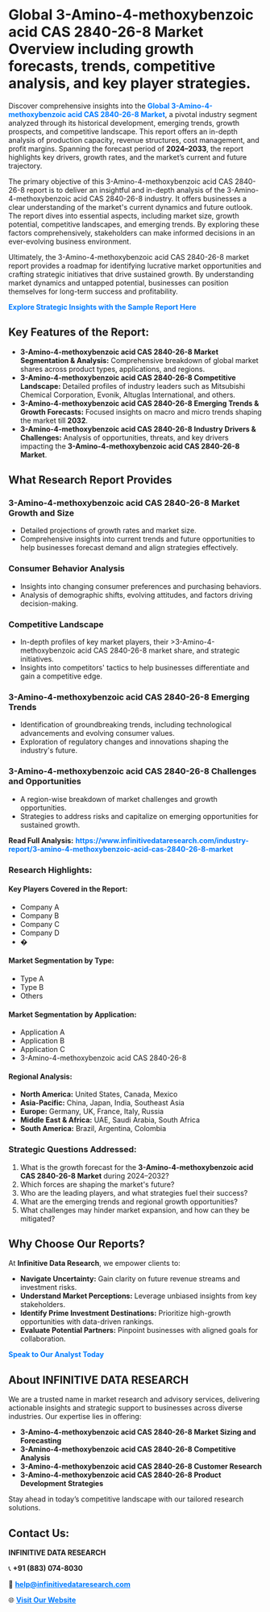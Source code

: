<h1>Global 3-Amino-4-methoxybenzoic acid CAS 2840-26-8 Market Overview including growth forecasts, trends, competitive analysis, and key player strategies.</h1>
<p>
Discover comprehensive insights into the 
<a href="https://www.infinitivedataresearch.com/industry-report/3-amino-4-methoxybenzoic-acid-cas-2840-26-8-market" rel="dofollow" style="color: #007BFF; text-decoration: none;"><strong>Global 3-Amino-4-methoxybenzoic acid CAS 2840-26-8 Market</strong></a>, a pivotal industry segment analyzed through its historical development, emerging trends, growth prospects, and competitive landscape. This report offers an in-depth analysis of production capacity, revenue structures, cost management, and profit margins. Spanning the forecast period of <strong>2024–2033</strong>, the report highlights key drivers, growth rates, and the market’s current and future trajectory.
</p>
<p>
The primary objective of this 3-Amino-4-methoxybenzoic acid CAS 2840-26-8 report is to deliver an insightful and in-depth analysis of the 3-Amino-4-methoxybenzoic acid CAS 2840-26-8 industry. It offers businesses a clear understanding of the market's current dynamics and future outlook. The report dives into essential aspects, including market size, growth potential, competitive landscapes, and emerging trends. By exploring these factors comprehensively, stakeholders can make informed decisions in an ever-evolving business environment.
</p>
<p>
Ultimately, the 3-Amino-4-methoxybenzoic acid CAS 2840-26-8 market report provides a roadmap for identifying lucrative market opportunities and crafting strategic initiatives that drive sustained growth. By understanding market dynamics and untapped potential, businesses can position themselves for long-term success and profitability.
</p>
<p>
<a href="https://www.infinitivedataresearch.com/request-sample/reportId=103412" style="color: #007BFF; text-decoration: none;"><strong>Explore Strategic Insights with the Sample Report Here</strong></a>
</p>

<h2>Key Features of the Report:</h2>
<ul>
<li><strong>3-Amino-4-methoxybenzoic acid CAS 2840-26-8 Market Segmentation & Analysis:</strong> Comprehensive breakdown of global market shares across product types, applications, and regions.</li>
<li><strong>3-Amino-4-methoxybenzoic acid CAS 2840-26-8 Competitive Landscape:</strong> Detailed profiles of industry leaders such as Mitsubishi Chemical Corporation, Evonik, Altuglas International, and others.</li>
<li><strong>3-Amino-4-methoxybenzoic acid CAS 2840-26-8 Emerging Trends & Growth Forecasts:</strong> Focused insights on macro and micro trends shaping the market till <strong>2032</strong>.</li>
<li><strong>3-Amino-4-methoxybenzoic acid CAS 2840-26-8 Industry Drivers & Challenges:</strong> Analysis of opportunities, threats, and key drivers impacting the <strong>3-Amino-4-methoxybenzoic acid CAS 2840-26-8 Market</strong>.</li>
</ul>

<h2>What Research Report Provides</h2>
<h3>3-Amino-4-methoxybenzoic acid CAS 2840-26-8 Market Growth and Size</h3>
<ul>
<li>Detailed projections of growth rates and market size.</li>
<li>Comprehensive insights into current trends and future opportunities to help businesses forecast demand and align strategies effectively.</li>
</ul>

<h3>Consumer Behavior Analysis</h3>
<ul>
<li>Insights into changing consumer preferences and purchasing behaviors.</li>
<li>Analysis of demographic shifts, evolving attitudes, and factors driving decision-making.</li>
</ul>

<h3>Competitive Landscape</h3>
<ul>
<li>In-depth profiles of key market players, their >3-Amino-4-methoxybenzoic acid CAS 2840-26-8 market share, and strategic initiatives.</li>
<li>Insights into competitors' tactics to help businesses differentiate and gain a competitive edge.</li>
</ul>

<h3>3-Amino-4-methoxybenzoic acid CAS 2840-26-8 Emerging Trends</h3>
<ul>
<li>Identification of groundbreaking trends, including technological advancements and evolving consumer values.</li>
<li>Exploration of regulatory changes and innovations shaping the industry's future.</li>
</ul>

<h3>3-Amino-4-methoxybenzoic acid CAS 2840-26-8 Challenges and Opportunities</h3>
<ul>
<li>A region-wise breakdown of market challenges and growth opportunities.</li>
<li>Strategies to address risks and capitalize on emerging opportunities for sustained growth.</li>
</ul>
<p><strong>Read Full Analysis:</strong> <a href="https://www.infinitivedataresearch.com/industry-report/3-amino-4-methoxybenzoic-acid-cas-2840-26-8-market" rel="dofollow" style="color: #007BFF; text-decoration: none;"><strong>https://www.infinitivedataresearch.com/industry-report/3-amino-4-methoxybenzoic-acid-cas-2840-26-8-market</strong></a></p>
<h3>Research Highlights:</h3>
<h4>Key Players Covered in the Report:</h4>
<ul><li>Company A</li><li>Company B</li><li>Company C</li><li>Company D</li><li>�</li></ul>
<h4>Market Segmentation by Type:</h4>
<ul><li>Type A</li><li>Type B</li><li>Others</li></ul>
<h4>Market Segmentation by Application:</h4>
<ul><li>Application A</li><li>Application B</li><li>Application C</li><li>3-Amino-4-methoxybenzoic acid CAS 2840-26-8</li></ul>

<h4>Regional Analysis:</h4>
<ul>
<li><strong>North America:</strong> United States, Canada, Mexico</li>
<li><strong>Asia-Pacific:</strong> China, Japan, India, Southeast Asia</li>
<li><strong>Europe:</strong> Germany, UK, France, Italy, Russia</li>
<li><strong>Middle East & Africa:</strong> UAE, Saudi Arabia, South Africa</li>
<li><strong>South America:</strong> Brazil, Argentina, Colombia</li>
</ul>

<h3>Strategic Questions Addressed:</h3>
<ol>
<li>What is the growth forecast for the <strong>3-Amino-4-methoxybenzoic acid CAS 2840-26-8 Market</strong> during 2024–2032?</li>
<li>Which forces are shaping the market's future?</li>
<li>Who are the leading players, and what strategies fuel their success?</li>
<li>What are the emerging trends and regional growth opportunities?</li>
<li>What challenges may hinder market expansion, and how can they be mitigated?</li>
</ol>

<h2>Why Choose Our Reports?</h2>
<p>At <strong>Infinitive Data Research</strong>, we empower clients to:</p>
<ul>
<li><strong>Navigate Uncertainty:</strong> Gain clarity on future revenue streams and investment risks.</li>
<li><strong>Understand Market Perceptions:</strong> Leverage unbiased insights from key stakeholders.</li>
<li><strong>Identify Prime Investment Destinations:</strong> Prioritize high-growth opportunities with data-driven rankings.</li>
<li><strong>Evaluate Potential Partners:</strong> Pinpoint businesses with aligned goals for collaboration.</li>
</ul>
<p><a href="https://www.infinitivedataresearch.com/industry-report/3-amino-4-methoxybenzoic-acid-cas-2840-26-8-market" rel="dofollow" style="color: #007BFF; text-decoration: none;"><strong>Speak to Our Analyst Today</strong></a></p>

<h2>About INFINITIVE DATA RESEARCH</h2>
<p>We are a trusted name in market research and advisory services, delivering actionable insights and strategic support to businesses across diverse industries. Our expertise lies in offering:</p>
<ul>
<li><strong>3-Amino-4-methoxybenzoic acid CAS 2840-26-8 Market Sizing and Forecasting</strong></li>
<li><strong>3-Amino-4-methoxybenzoic acid CAS 2840-26-8 Competitive Analysis</strong></li>
<li><strong>3-Amino-4-methoxybenzoic acid CAS 2840-26-8 Customer Research</strong></li>
<li><strong>3-Amino-4-methoxybenzoic acid CAS 2840-26-8 Product Development Strategies</strong></li>
</ul>
<p>Stay ahead in today’s competitive landscape with our tailored research solutions.</p>

<h2>Contact Us:</h2>
<p><strong>INFINITIVE DATA RESEARCH</strong></p>
<p>📞 <strong>+91 (883) 074-8030</strong></p>
<p>📧 <strong><a href="mailto:help@infinitivedataresearch.com" style="color: #007BFF;">help@infinitivedataresearch.com</a></strong></p>
<p>🌐 <strong><a href="https://www.infinitivedataresearch.com" rel="dofollow" style="color: #007BFF;">Visit Our Website</a></strong></p>